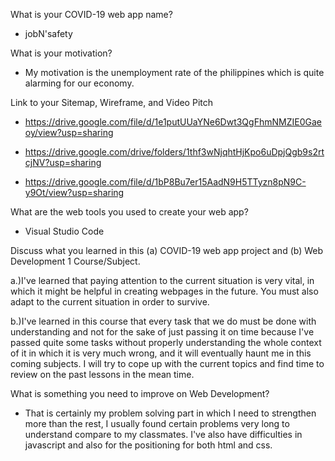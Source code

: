 What is your COVID-19 web app name?

- jobN'safety

What is your motivation?

- My motivation is the unemployment rate of the philippines which is quite alarming for our economy.

Link to your Sitemap, Wireframe, and Video Pitch

- https://drive.google.com/file/d/1e1putUUaYNe6Dwt3QgFhmNMZIE0Gaeoy/view?usp=sharing

- https://drive.google.com/drive/folders/1thf3wNjqhtHjKpo6uDpjQgb9s2rtcjNV?usp=sharing

- https://drive.google.com/file/d/1bP8Bu7er15AadN9H5TTyzn8pN9C-y9Ot/view?usp=sharing

What are the web tools you used to create your web app?
- Visual Studio Code

Discuss what you learned in this (a) COVID-19 web app project and (b) Web Development 1 Course/Subject. 

a.)I've learned that paying attention to the current situation is very vital, in which it might be helpful in creating webpages in the future. You must also adapt to the current situation in order to survive.

b.)I've learned in this course that every task that we do must be done with understanding and not for the sake of just passing it on time because I've passed quite some tasks without properly understanding the whole context of it in which it is very much wrong, and it will eventually haunt me in this coming subjects. I will try to cope up with the current topics and find time to review on the past lessons in the mean time.


What is something you need to improve on Web Development?

- That is certainly my problem solving part in which I need to strengthen more than the rest, I usually found certain problems very long to understand compare to my classmates. I've also have difficulties in javascript and also for the positioning for both html and css.
